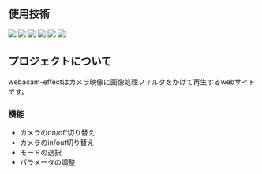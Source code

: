 ## 使用技術
<p style="display: inline">
  <img src="https://img.shields.io/badge/-Node.js-000000.svg?logo=node.js&style=for-the-badge">
  <img src="https://img.shields.io/badge/-react-000000.svg?logo=react&style=for-the-badge">
  <img src="https://img.shields.io/badge/-tailwindcss-000000.svg?logo=tailwindcss&style=for-the-badge">
  <img src="https://img.shields.io/badge/-yarn-000000.svg?logo=yarn&style=for-the-badge">
  <img src="https://img.shields.io/badge/-vite-000000.svg?logo=vite&style=for-the-badge">
  <img src="https://img.shields.io/badge/-typescript-000000.svg?logo=typescript&style=for-the-badge">
</p>

## プロジェクトについて
webacam-effectはカメラ映像に画像処理フィルタをかけて再生するwebサイトです。

### 機能
- カメラのon/off切り替え
- カメラのin/out切り替え
- モードの選択
- パラメータの調整

